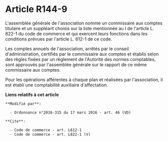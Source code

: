 # Article R144-9

L'assemblée générale de l'association nomme un commissaire aux comptes titulaire et un suppléant choisis sur la liste
mentionnée au I de l'article L. 822-1 du code de commerce et qui exercent leurs fonctions dans les conditions prévues par
l'article L. 612-1 de ce code. 

Les comptes annuels de l'association, arrêtés par le conseil d'administration, certifiés par le commissaire aux comptes et
établis selon des règles fixées par un règlement de l'Autorité des normes comptables, sont approuvés par l'assemblée générale
sur le rapport de ce même commissaire aux comptes. 

Pour les opérations afférentes à chaque plan et réalisées par l'association, il est établi une comptabilité auxiliaire
d'affectation.

**Liens relatifs à cet article**

	**Modifié par**:

	  - Ordonnance n°2016-315 du 17 mars 2016 - art. 46 (VD)

	**Cite**:

	  - Code de commerce - art. L612-1
	  - Code de commerce - art. L822-1 (V)
